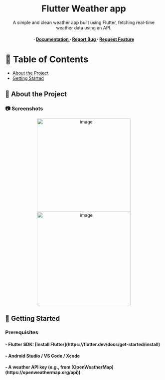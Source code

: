 <div align='center'>

<h1> Flutter Weather app</h1>
<p>A simple and clean weather app built using Flutter, fetching real-time weather data using an API.</p>

<h4> <span> · </span> <a href="https://github.com/Suyash Gargote/ Flutter-Weather-app/blob/master/README.md"> Documentation </a> <span> · </span> <a href="https://github.com/Suyash Gargote/ Flutter-Weather-app/issues"> Report Bug </a> <span> · </span> <a href="https://github.com/Suyash Gargote/ Flutter-Weather-app/issues"> Request Feature </a> </h4>


</div>

# :notebook_with_decorative_cover: Table of Contents

- [About the Project](#star2-about-the-project)
- [Getting Started](#)


## :star2: About the Project

### :camera: Screenshots
<div align="center"> <img src="https://github.com/user-attachments/assets/5910290a-3269-4c5d-ac23-8ea017e64620" alt='image' width='300'/>
 <img src="https://github.com/user-attachments/assets/fe4cbd7f-c987-4a53-9a5f-6fe29507f0d9" alt='image' width='300'/></div>

## 🚀 Getting Started

### Prerequisites
<h4>- Flutter SDK: [Install Flutter](https://flutter.dev/docs/get-started/install)</h4>
<h4>- Android Studio / VS Code / Xcode</h4>
<h4>- A weather API key (e.g., from [OpenWeatherMap](https://openweathermap.org/api))</h4>
